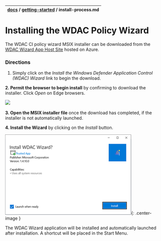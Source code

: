 | [docs](..)  / [getting-started](.) / install-process.md
|:---|

# Installing the WDAC Policy Wizard

The WDAC CI policy wizard MSIX installer can be downloaded from the [WDAC Wizard App Host Site](https://wdac-wizard-appinstaller.azurewebsites.net) hosted on Azure. 

### Directions

1. Simply click on the _Install the Windows Defender Application Control (WDAC) Wizard_ link to begin the download. 

**2. Permit the browser to begin install** by confirming to download the installer. Click _Open_ on Edge browsers. 

<div style="text-align:middle"><img src="https://github.com/MicrosoftDocs/WDAC-Toolkit/blob/master/WDAC-Policy-Wizard/docs/imgs/download-instructions-1.png"/></div>

**3. Open the MSIX installer file** once the download has completed, if the installer is not automatically launched. 

**4. Install the Wizard** by clicking on the _Install_ button. 

![](../imgs/download-instructions-2.png){: .center-image }


The WDAC Wizard application will be installed and automatically launched after installation. A shortcut will be placed in the Start Menu. 
